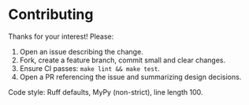 # Contributing

Thanks for your interest! Please:
1. Open an issue describing the change.
2. Fork, create a feature branch, commit small and clear changes.
3. Ensure CI passes: `make lint && make test`.
4. Open a PR referencing the issue and summarizing design decisions.

Code style: Ruff defaults, MyPy (non-strict), line length 100.
